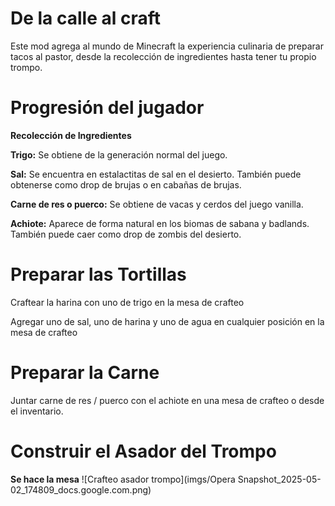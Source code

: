 # De la calle al craft

Este mod agrega al mundo de Minecraft la experiencia culinaria de preparar tacos al pastor, desde la recolección de ingredientes hasta tener tu propio trompo.

# Progresión del jugador
**Recolección de Ingredientes**

**Trigo:** Se obtiene de la generación normal del juego.

**Sal:** Se encuentra en estalactitas de sal en el desierto. También puede obtenerse como drop de brujas o en cabañas de brujas.

**Carne de res o puerco:** Se obtiene de vacas y cerdos del juego vanilla.

**Achiote:** Aparece de forma natural en los biomas de sabana y badlands. También puede caer como drop de zombis del desierto.

# Preparar las Tortillas

Craftear la harina con uno de trigo en la mesa de crafteo

Agregar uno de sal, uno de harina y uno de agua en cualquier posición en la mesa de crafteo

# Preparar la Carne

Juntar carne de res / puerco con el achiote en una mesa de crafteo o desde el inventario.

# Construir el Asador del Trompo
**Se hace la mesa**
![Crafteo asador trompo](imgs/Opera Snapshot_2025-05-02_174809_docs.google.com.png)
